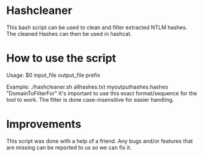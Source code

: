 # Hashcleaner
This bash script can be used to clean and filter extracted NTLM hashes. The cleaned Hashes can then be used in hashcat.

# How to use the script
Usage: $0 input_file output_file prefix 

Example: ./hashcleaner.sh allhashes.txt myoutputhashes.hashes "DomainToFilterFor" 
It's important to use this exact format/sequence for the tool to work. 
The filter is done case-insensitive for easier handling.

# Improvements
This script was done with a help of a friend. Any bugs and/or features that are missing can be reported to us so we can fix it. 
